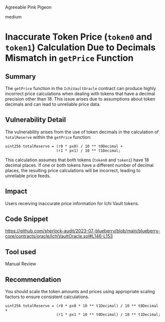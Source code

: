 Agreeable Pink Pigeon

medium

# Inaccurate Token Price  (`token0` and `token1`) Calculation Due to Decimals Mismatch in `getPrice` Function
## Summary
The `getPrice` function in the `IchiVaultOracle` contract can produce highly incorrect price calculations when dealing with tokens that have a decimal precision other than 18. This issue arises due to assumptions about token decimals and can lead to unreliable price data.
## Vulnerability Detail
The vulnerability arises from the use of token decimals in the calculation of `totalReserve` within the `getPrice` function:
```solidity
uint256 totalReserve = (r0 * px0) / 10 ** t0Decimal +
                       (r1 * px1) / 10 ** t1Decimal;
```
This calculation assumes that both tokens (`token0` and `token1`) have 18 decimal places. If one or both tokens have a different number of decimal places, the resulting price calculations will be incorrect, leading to unreliable price feeds.
## Impact
Users receiving inaccurate price information for Ichi Vault tokens.
## Code Snippet
https://github.com/sherlock-audit/2023-07-blueberry/blob/main/blueberry-core/contracts/oracle/IchiVaultOracle.sol#L146-L153
## Tool used

Manual Review

## Recommendation
You should scale the token amounts and prices using appropriate scaling factors to ensure consistent calculations.
```solidity
uint256 totalReserve = (r0 * px0 * 10 ** t1Decimal) / 10 ** t0Decimal +
                       (r1 * px1 * 10 ** t0Decimal) / 10 ** t1Decimal;
```